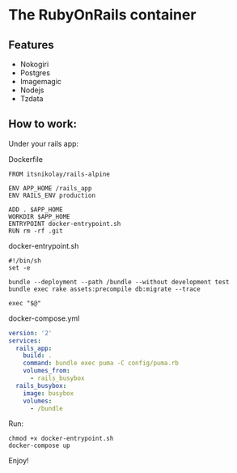 # The RubyOnRails container

## Features
- Nokogiri
- Postgres
- Imagemagic
- Nodejs
- Tzdata

## How to work:

Under your rails app:

Dockerfile
```docker
FROM itsnikolay/rails-alpine

ENV APP_HOME /rails_app
ENV RAILS_ENV production

ADD . $APP_HOME
WORKDIR $APP_HOME
ENTRYPOINT docker-entrypoint.sh
RUN rm -rf .git
```

docker-entrypoint.sh
```shell
#!/bin/sh
set -e

bundle --deployment --path /bundle --without development test
bundle exec rake assets:precompile db:migrate --trace

exec "$@"
```

docker-compose.yml
```yml
version: '2'
services:
  rails_app:
    build: .
    command: bundle exec puma -C config/puma.rb
    volumes_from:
      - rails_busybox
  rails_busybox:
    image: busybox
    volumes:
      - /bundle
```

Run:
```shell
chmod +x docker-entrypoint.sh
docker-compose up
```
Enjoy!
